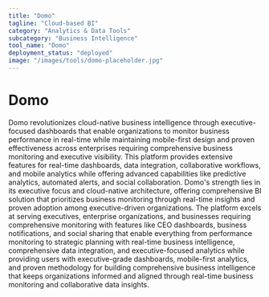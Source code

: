 ```yaml
---
title: "Domo"
tagline: "Cloud-based BI"
category: "Analytics & Data Tools"
subcategory: "Business Intelligence"
tool_name: "Domo"
deployment_status: "deployed"
image: "/images/tools/domo-placeholder.jpg"
---
```


# Domo

Domo revolutionizes cloud-native business intelligence through executive-focused dashboards that enable organizations to monitor business performance in real-time while maintaining mobile-first design and proven effectiveness across enterprises requiring comprehensive business monitoring and executive visibility. This platform provides extensive features for real-time dashboards, data integration, collaborative workflows, and mobile analytics while offering advanced capabilities like predictive analytics, automated alerts, and social collaboration. Domo's strength lies in its executive focus and cloud-native architecture, offering comprehensive BI solution that prioritizes business monitoring through real-time insights and proven adoption among executive-driven organizations. The platform excels at serving executives, enterprise organizations, and businesses requiring comprehensive monitoring with features like CEO dashboards, business notifications, and social sharing that enable everything from performance monitoring to strategic planning with real-time business intelligence, comprehensive data integration, and executive-focused analytics while providing users with executive-grade dashboards, mobile-first analytics, and proven methodology for building comprehensive business intelligence that keeps organizations informed and aligned through real-time business monitoring and collaborative data insights.